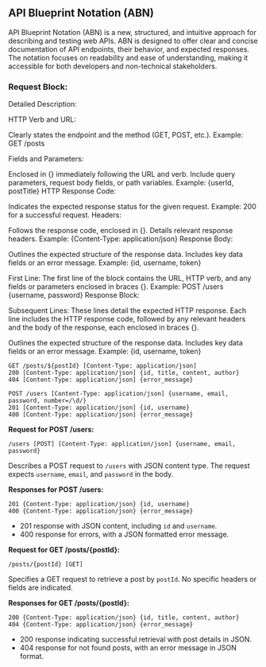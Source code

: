 ## API Blueprint Notation (ABN)

API Blueprint Notation (ABN) is a new, structured, and intuitive approach for describing and testing web APIs. ABN is designed to offer clear and concise documentation of API endpoints, their behavior, and expected responses. The notation focuses on readability and ease of understanding, making it accessible for both developers and non-technical stakeholders.

### Request Block:
Detailed Description:

HTTP Verb and URL:

Clearly states the endpoint and the method (GET, POST, etc.).
Example: GET /posts

Fields and Parameters:

Enclosed in {} immediately following the URL and verb.
Include query parameters, request body fields, or path variables.
Example: {userId, postTitle}
HTTP Response Code:

Indicates the expected response status for the given request.
Example: 200 for a successful request.
Headers:

Follows the response code, enclosed in {}.
Details relevant response headers.
Example: {Content-Type: application/json}
Response Body:

Outlines the expected structure of the response data.
Includes key data fields or an error message.
Example: {id, username, token}

First Line: The first line of the block contains the URL, HTTP verb, and any fields or parameters enclosed in braces {}.
Example: POST /users {username, password}
Response Block:

Subsequent Lines: These lines detail the expected HTTP response. Each line includes the HTTP response code, followed by any relevant headers and the body of the response, each enclosed in braces {}. 

Outlines the expected structure of the response data.
Includes key data fields or an error message.
Example: {id, username, token}

````
GET /posts/${postId} [Content-Type: application/json]
200 [Content-Type: application/json] {id, title, content, author}
404 [Content-Type: application/json] {error_message}

POST /users [Content-Type: application/json] {username, email, password, number=/\d/}
201 [Content-Type: application/json] {id, username}
400 [Content-Type: application/json] {error_message}
````

**Request for POST /users:**

    /users [POST] [Content-Type: application/json] {username, email, password}

Describes a POST request to `/users` with JSON content type. The request expects `username`, `email`, and `password` in the body.

**Responses for POST /users:**

    201 {Content-Type: application/json} {id, username}
    400 {Content-Type: application/json} {error_message}

- 201 response with JSON content, including `id` and `username`.
- 400 response for errors, with a JSON formatted error message.

**Request for GET /posts/{postId}:**

    /posts/{postId} [GET]

Specifies a GET request to retrieve a post by `postId`. No specific headers or fields are indicated.

**Responses for GET /posts/{postId}:**

    200 {Content-Type: application/json} {id, title, content, author}
    404 {Content-Type: application/json} {error_message}

- 200 response indicating successful retrieval with post details in JSON.
- 404 response for not found posts, with an error message in JSON format.
